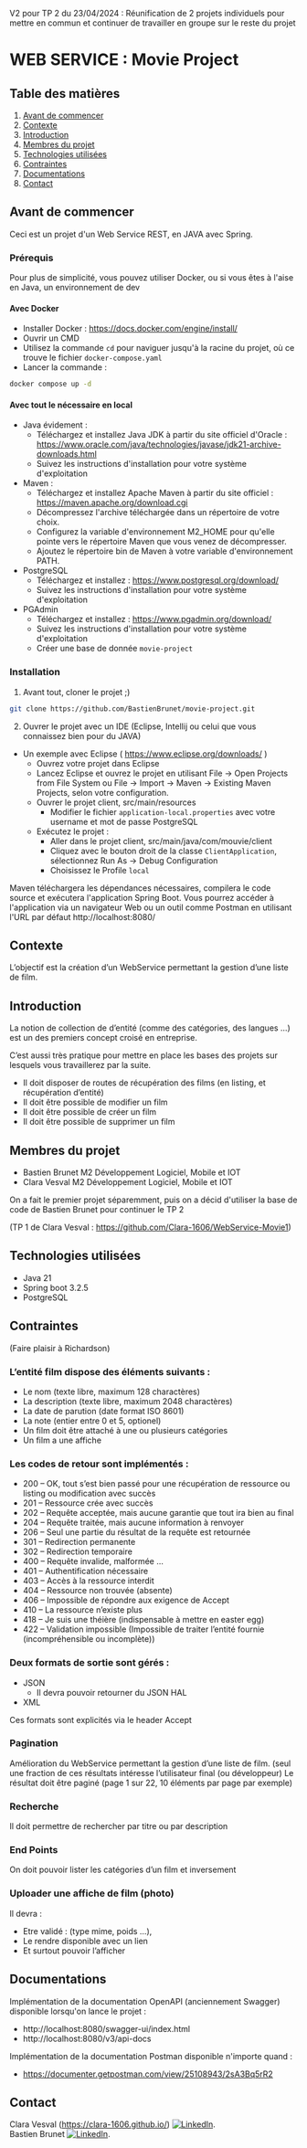 V2 pour TP 2 du 23/04/2024 : Réunification de 2 projets individuels pour mettre en commun et continuer de travailler en groupe sur le reste du projet


# WEB SERVICE : Movie Project

## Table des matières

1. [Avant de commencer](#avant-de-commencer)
2. [Contexte](#contexte)
3. [Introduction](#introduction)
4. [Membres du projet](#membres-du-projet)
5. [Technologies utilisées](#technologies-utilisées)  
6. [Contraintes](#contraintes)
7. [Documentations](#documentations)
8. [Contact](#contact)  



## Avant de commencer
Ceci est un projet d'un Web Service REST, en JAVA avec Spring.


### Prérequis

Pour plus de simplicité, vous pouvez utiliser Docker, ou si vous êtes à l'aise en Java, un environnement de dev


#### Avec Docker
- Installer Docker : https://docs.docker.com/engine/install/
- Ouvrir un CMD
- Utilisez la commande  `cd` pour naviguer jusqu'à la racine du projet, où ce trouve le fichier `docker-compose.yaml`
- Lancer la commande :
```sh
docker compose up -d
```


#### Avec tout le nécessaire en local
- Java évidement :
	- Téléchargez et installez Java JDK à partir du site officiel d'Oracle : https://www.oracle.com/java/technologies/javase/jdk21-archive-downloads.html
	- Suivez les instructions d'installation pour votre système d'exploitation
- Maven :
	- Téléchargez et installez Apache Maven à partir du site officiel : https://maven.apache.org/download.cgi
    - Décompressez l'archive téléchargée dans un répertoire de votre choix. 
    - Configurez la variable d'environnement  M2_HOME pour qu'elle pointe vers le répertoire Maven que vous venez de décompresser. 
    - Ajoutez le répertoire  bin de Maven à votre variable d'environnement  PATH. 
- PostgreSQL
	- Téléchargez et installez : https://www.postgresql.org/download/
	- Suivez les instructions d'installation pour votre système d'exploitation
- PGAdmin 
	- Téléchargez et installez : https://www.pgadmin.org/download/
	- Suivez les instructions d'installation pour votre système d'exploitation
	- Créer une base de donnée `movie-project`


### Installation 

1. Avant tout, cloner le projet ;) 
```sh
git clone https://github.com/BastienBrunet/movie-project.git
```

2. Ouvrer le projet avec un IDE (Eclipse, Intellij ou celui que vous connaissez bien pour du JAVA)
		
- Un exemple avec Eclipse ( https://www.eclipse.org/downloads/ )
	- Ouvrez votre projet dans Eclipse 
	- Lancez Eclipse et ouvrez le projet en utilisant  File -> Open Projects from File System ou  File -> Import -> Maven -> Existing Maven Projects, selon votre configuration. 
	- Ouvrer le projet client, src/main/resources
		- Modifier le fichier `application-local.properties` avec votre username et mot de passe PostgreSQL
	- Exécutez le projet : 
		- Aller dans le projet client, src/main/java/com/mouvie/client
		- Cliquez avec le bouton droit de la classe `ClientApplication`, sélectionnez  Run As -> Debug Configuration 
		- Choisissez le Profile `local`
	
 
Maven téléchargera les dépendances nécessaires, compilera le code source et exécutera l'application Spring Boot. 
Vous pourrez accéder à l'application via un navigateur Web ou un outil comme Postman en utilisant l'URL par défaut http://localhost:8080/


## Contexte

L’objectif est la création d’un WebService permettant la gestion d’une liste de film.


## Introduction
La notion de collection de d’entité (comme des catégories, des langues …) est un des premiers concept croisé en entreprise.

C’est aussi très pratique pour mettre en place les bases des projets sur lesquels vous travaillerez par la suite.

- Il doit disposer de routes de récupération des films (en listing, et récupération d’entité)
- Il doit être possible de modifier un film
- Il doit être possible de créer un film
- Il doit être possible de supprimer un film


## Membres du projet 

- Bastien Brunet M2 Développement Logiciel, Mobile et IOT
- Clara Vesval M2 Développement Logiciel, Mobile et IOT

On a fait le premier projet séparemment, puis on a décid d'utiliser la base de code de Bastien Brunet pour continuer le TP 2

(TP 1 de Clara Vesval : https://github.com/Clara-1606/WebService-Movie1)


## Technologies utilisées
- Java 21
- Spring boot 3.2.5
- PostgreSQL 


## Contraintes 

(Faire plaisir à Richardson)

### L’entité film dispose des éléments suivants :

- Le nom (texte libre, maximum 128 charactères)
- La description (texte libre, maximum 2048 charactères)
- La date de parution (date format ISO 8601)
- La note (entier entre 0 et 5, optionel)
- Un film doit être attaché à une ou plusieurs catégories
- Un film a une affiche


### Les codes de retour sont implémentés :

- 200 – OK, tout s’est bien passé pour une récupération de ressource ou listing ou modification avec succès
- 201 – Ressource crée avec succès
- 202 – Requête acceptée, mais aucune garantie que tout ira bien au final
- 204 – Requête traitée, mais aucune information à renvoyer
- 206 – Seul une partie du résultat de la requête est retournée
- 301 – Redirection permanente
- 302 – Redirection temporaire
- 400 – Requête invalide, malformée …
- 401 – Authentification nécessaire
- 403 – Accès à la ressource interdit
- 404 – Ressource non trouvée (absente)
- 406 – Impossible de répondre aux exigence de Accept
- 410 – La ressource n’existe plus
- 418 – Je suis une théière (indispensable à mettre en easter egg)
- 422 – Validation impossible (Impossible de traiter l’entité fournie (incompréhensible ou incomplète))


### Deux formats de sortie sont gérés :

- JSON
	-  Il devra pouvoir retourner du JSON HAL
- XML

Ces formats sont explicités via le header Accept


### Pagination

Amélioration du WebService permettant la gestion d’une liste de film. (seul une fraction de ces résultats intéresse l’utilisateur final (ou développeur)
Le résultat doit être paginé (page 1 sur 22, 10 éléments par page par exemple)


### Recherche

Il doit permettre de rechercher par titre ou par description


### End Points

On doit pouvoir lister les catégories d’un film et inversement


### Uploader une affiche de film (photo)

Il devra : 
- Etre validé : (type mime, poids …),
- Le rendre disponible avec un lien 
- Et surtout pouvoir l’afficher



## Documentations

Implémentation de la documentation OpenAPI (anciennement Swagger) disponible lorsqu'on lance le projet :
- http://localhost:8080/swagger-ui/index.html
- http://localhost:8080/v3/api-docs

Implémentation de la documentation Postman disponible n'importe quand :
- https://documenter.getpostman.com/view/25108943/2sA3Bq5rR2



## Contact 

Clara Vesval (https://clara-1606.github.io/) [![LinkedIn][linkedin-shield]][linkedin-url-clara].  
Bastien Brunet   [![LinkedIn][linkedin-shield]][linkedin-url-bastien].

[linkedin-shield]: https://img.shields.io/badge/-LinkedIn-black.svg?style=for-the-badge&logo=linkedin&colorB=555
[linkedin-url-clara]: https://www.linkedin.com/in/clara-vesval-84b911193/
[linkedin-url-bastien]: https://www.linkedin.com/in/bastienbrunet/
